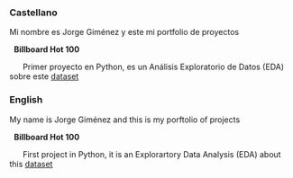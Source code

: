 ### Castellano

Mi nombre es Jorge Giménez y este mi portfolio de proyectos
 
            
&nbsp; **Billboard Hot 100**

&nbsp; &nbsp;  &nbsp; Primer proyecto en Python, es un Análisis Exploratorio de Datos (EDA) sobre este [dataset](https://www.kaggle.com/datasets/thedevastator/billboard-hot-100-audio-features)

### English


My name is Jorge Giménez and this is my porftolio of projects

&nbsp; **Billboard Hot 100**

&nbsp; &nbsp;  &nbsp; First project in Python, it is an Explorartory Data Analysis (EDA) about this [dataset](https://www.kaggle.com/datasets/thedevastator/billboard-hot-100-audio-features)
